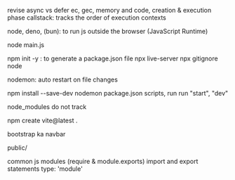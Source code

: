 revise async vs defer ec, gec, memory and code, creation & execution phase callstack: tracks the order of execution contexts

node, deno, (bun): to run js outside the browser (JavaScript Runtime)

node main.js

npm init -y : to generate a package.json file npx live-server npx gitignore node

nodemon: auto restart on file changes

npm install --save-dev nodemon package.json scripts, run run "start", "dev"

node_modules do not track

npm create vite@latest .

bootstrap ka navbar

public/

common js modules (require & module.exports) import and export statements type: 'module'
